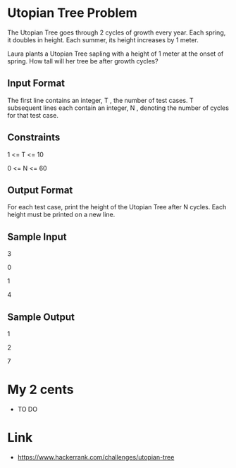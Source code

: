 # Utopian Tree Problem

The Utopian Tree goes through 2 cycles of growth every year. Each spring, it doubles in height. Each summer, its height increases by 1 meter.

Laura plants a Utopian Tree sapling with a height of 1 meter at the onset of spring. How tall will her tree be after growth cycles?

## Input Format

The first line contains an integer, T , the number of test cases. 
 T subsequent lines each contain an integer, N , denoting the number of cycles for that test case.

## Constraints 

1 <= T <= 10

0 <= N <= 60

## Output Format

For each test case, print the height of the Utopian Tree after N cycles. Each height must be printed on a new line.

## Sample Input

3

0

1

4

## Sample Output

1

2

7

# My 2 cents

* TO DO

# Link
* https://www.hackerrank.com/challenges/utopian-tree